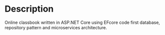 # Description

Online classbook written in ASP.NET Core using EFcore code first database, repository pattern and microservices architecture.
